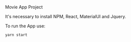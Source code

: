 Movie App Project

It's necessary to install NPM, React, MaterialUI and Jquery.

To run the App use:

    yarn start

